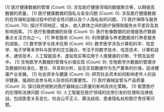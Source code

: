 [1] 医疗健康数据的管理 (Count: 0): 涉及医疗健康领域的数据聚合等，以期提高数据的质量。
[1] 医疗健康数据的隐私与安全问题 (Count: 0): 涉及医疗健康数据的在存储和运输过程中的安全性问题以及个人隐私权的问题。
[1] 医疗保障与服务 (Count: 70): 探讨不同地区、城乡、收入群体之间的医疗保障和服务水平差异及其影响因素。
[1] 医疗影像数据的处理 (Count: 0): 医疗影像数据的处理是医疗数据重点关注方向之一。
[1] 养老服务 (Count: 0): 利用健康与养老数据进行养老服务的调查。
[1] 数字医学与技术应用 (Count: 40): 数字医学涉及计算机科学、信息学、电子学等多学科与医学的交叉融合，专注于将数字技术、信息技术、计算机技术、通信技术、人工智能技术、虚拟现实等应用于人类健康的诊断、干预及监控中。
[1] 生物医学大数据的管理与价值实现 (Count: 9): 生物医学大数据的管理涉及数据的标准化、整合、共享和分析，旨在实现数据作为生产要素的价值，促进健康产业发展。
[1] 社会资本与健康 (Count: 0): 研究社会资本如何影响老年人的自评健康，强调社会参与和人际信任的重要性。
[1] 医疗器械监管与产品质量 (Count: 3): 探讨政府规制对医疗器械出口质量的影响及优化策略。
[1] 智慧医疗的伦理和法律问题 (Count: 0): 人工智能在医疗领域的应用引发的伦理和法律挑战，包括医患关系变化、社会公平正义、算法歧视、患者隐私权和医疗责任等问题。
